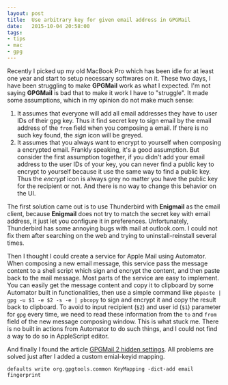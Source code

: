 ```yaml
---
layout: post
title:  Use arbitrary key for given email address in GPGMail
date:   2015-10-04 20:58:00
tags:
- tips
- mac
- gpg
---
```


Recently I picked up my old MacBook Pro which has been idle for at least one year and start to setup necessary softwares on it. These two days, I have been struggling to make **GPGMail** work as what I expected.  I'm not saying **GPGMail** is bad that to make it work I have to "struggle". It made some assumptions, which in my opinion do not make much sense:

  1. It assumes that everyone will add all email addresses they have to user IDs of their gpg key. Thus it find secret key to sign email by the email address of the `from` field when you composing a email. If there is no such key found, the *sign* icon will be greyed.
  2. It assumes that you always want to encrypt to yourself when composing a encrypted email. Frankly speaking, it's a good assumption. But consider the first assumption together, if you didn't add your email address to the user IDs of your key, you can never find a public key to encrypt to yourself because it use the same way to find a public key. Thus the *encrypt* icon is always grey no matter you have the public key for the recipient or not. And there is no way to change this behavior on the UI.

The first solution came out is to use Thunderbird with **Enigmail** as the email client, because **Enigmail** does not try to match the secret key with email address, it just let you configure it in preferences. Unfortunately, Thunderbird has some annoying bugs with mail at outlook.com. I could not fix them after searching on the web and trying to uninstall-reinstall several times.

Then I thought I could create a service for Apple Mail using Automator. When composing a new email message, this service pass the message content to a shell script which sign and encrypt the content, and then paste back to the mail message.  Most parts of the service are easy to implement. You can easily get the message content and copy it to clipboard by some Automator built in functionalities, then use a simple command like `pbpaste | gpg -u $1 -e $2 -s -e | pbcopy` to sign and encrypt
it and copy the result back to clipboard.  To avoid to input recipient (`$2`) and user id (`$1`) parameter for `gpg` every time, we need to read these information from the `to` and `from` field of the new message composing window. This is what stuck me. There is no built in actions from Automator to do such things, and I could not find a way to do so in AppleScript editor.

And finally I found the article [GPGMail 2 hidden settings](https://gpgtools.tenderapp.com/kb/gpgmail-faq/gpgmail-2-hidden-settings#add-a-mapping-for-a-missing-uid-to-a-public-key). All problems are solved just after I added a custom emial-keyid mapping.

```shell
defaults write org.gpgtools.common KeyMapping -dict-add email fingerprint
```
